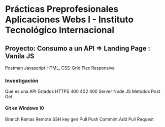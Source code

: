 # Prácticas Preprofesionales Aplicaciones Webs I - Instituto Tecnológico Internacional

## Proyecto: Consumo a un API => Landing Page : Vanila JS
  Postman
  Javascript
  HTML, CSS-Grid Flex
  Responsive

### Investigación
  Que es una API
  Estados HTTPS 400 402 400 Server
  Node JS
  Metodos Post Get
  
#### Git en Windows 10
  Branch Ramas
  Remote
  SSH key gen
  Pull
  Push
  Commint
  Add
  Pull Request
